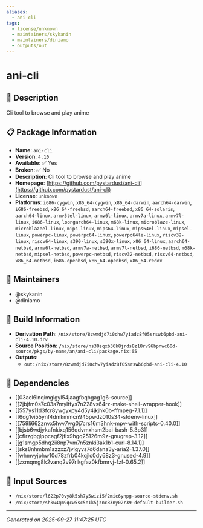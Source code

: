 ```yaml
---
aliases:
  - ani-cli
tags:
  - license/unknown
  - maintainers/skykanin
  - maintainers/diniamo
  - outputs/out
---
```


# ani-cli

## 📝 Description

Cli tool to browse and play anime

## 📋 Package Information

- **Name**: `ani-cli`
- **Version**: `4.10`
- **Available**: ✅ Yes
- **Broken**: ✅ No
- **Description**: Cli tool to browse and play anime
- **Homepage**: [https://github.com/pystardust/ani-cli](https://github.com/pystardust/ani-cli)
- **License**: `unknown`
- **Platforms**: `i686-cygwin`, `x86_64-cygwin`, `x86_64-darwin`, `aarch64-darwin`, `i686-freebsd`, `x86_64-freebsd`, `aarch64-freebsd`, `x86_64-solaris`, `aarch64-linux`, `armv5tel-linux`, `armv6l-linux`, `armv7a-linux`, `armv7l-linux`, `i686-linux`, `loongarch64-linux`, `m68k-linux`, `microblaze-linux`, `microblazeel-linux`, `mips-linux`, `mips64-linux`, `mips64el-linux`, `mipsel-linux`, `powerpc-linux`, `powerpc64-linux`, `powerpc64le-linux`, `riscv32-linux`, `riscv64-linux`, `s390-linux`, `s390x-linux`, `x86_64-linux`, `aarch64-netbsd`, `armv6l-netbsd`, `armv7a-netbsd`, `armv7l-netbsd`, `i686-netbsd`, `m68k-netbsd`, `mipsel-netbsd`, `powerpc-netbsd`, `riscv32-netbsd`, `riscv64-netbsd`, `x86_64-netbsd`, `i686-openbsd`, `x86_64-openbsd`, `x86_64-redox`
## 👥 Maintainers

- @skykanin
- @diniamo


## 🔧 Build Information

- **Derivation Path**: `/nix/store/8zwmdjd7i0chw7yiadz8f05srswb6pbd-ani-cli-4.10.drv`
- **Source Position**: `/nix/store/ns30sqxb36k8jrds8z18rv96bpnwc60d-source/pkgs/by-name/an/ani-cli/package.nix:65`
- **Outputs**:
  - `out`:  `/nix/store/8zwmdjd7i0chw7yiadz8f05srswb6pbd-ani-cli-4.10`

## 🔗 Dependencies

- [[03acl6lnqimglgyl54jaagfbqbgag1g6-source]]
- [[2jbjfm0s7c03a7mylffys7n228vs64rz-make-shell-wrapper-hook]]
- [[557ys11d3fcr8ywgyxpy4d5y4jkjhk0b-ffmpeg-7.1.1]]
- [[6dg1vi55ynf4dmkmmcn945pwdz010s34-stdenv-linux]]
- [[759li662znvx5hvv7wg0j7crs16m3hnk-mpv-with-scripts-0.40.0]]
- [[bjsb6wdjykafnkixq156qdvmxhsm2bai-bash-5.3p3]]
- [[cflrzgbglppcagf2jfix9hgq25126m9z-gnugrep-3.12]]
- [[g1smgp5dhq2ii8np7vm7n5znki3ak1b1-curl-8.14.1]]
- [[sks8nhmbm1azzxz7jvlgyvs7d6dana3y-aria2-1.37.0]]
- [[whmvyjphw10d78zfrb04kqjlc0dy68z3-gnused-4.9]]
- [[zxmqmg8k2vanq2v97rlkgfaz0kfbmrvj-fzf-0.65.2]]

## 📁 Input Sources

- `/nix/store/l622p70vy8k5sh7y5wizi5f2mic6ynpg-source-stdenv.sh`
- `/nix/store/shkw4qm9qcw5sc5n1k5jznc83ny02r39-default-builder.sh`

---
*Generated on 2025-09-27 11:47:25 UTC*
